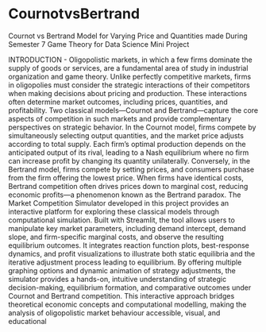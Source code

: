 # CournotvsBertrand
Cournot vs Bertrand Model for Varying Price and Quantities made During Semester 7 Game Theory for Data Science Mini Project

INTRODUCTION - 
Oligopolistic markets, in which a few firms dominate the supply of goods or services, are a fundamental area of study in industrial organization and game theory. Unlike perfectly competitive markets, firms in oligopolies must consider the strategic interactions of their competitors when making decisions about pricing and production. These interactions often determine market outcomes, including prices, quantities, and profitability. Two classical models—Cournot and Bertrand—capture the core aspects of competition in such markets and provide complementary perspectives on strategic behavior. In the Cournot model, firms compete by simultaneously selecting output quantities, and the market price adjusts according to total supply. Each firm’s optimal production depends on the anticipated output of its rival, leading to a Nash equilibrium where no firm can increase profit by changing its quantity unilaterally. Conversely, in the Bertrand model, firms compete by setting prices, and consumers purchase from the firm offering the lowest price. When firms have identical costs, Bertrand competition often drives prices down to marginal cost, reducing economic profits—a phenomenon known as the Bertrand paradox.
The Market Competition Simulator developed in this project provides an interactive platform for exploring these classical models through computational simulation. Built with Streamlit, the tool allows users to manipulate key market parameters, including demand intercept, demand slope, and firm-specific marginal costs, and observe the resulting equilibrium outcomes. It integrates reaction function plots, best-response dynamics, and profit visualizations to illustrate both static equilibria and the iterative adjustment process leading to equilibrium. By offering multiple graphing options and dynamic animation of strategy adjustments, the simulator provides a hands-on, intuitive understanding of strategic decision-making, equilibrium formation, and comparative outcomes under Cournot and Bertrand competition. This interactive approach bridges theoretical economic concepts and computational modelling, making the analysis of oligopolistic market behaviour accessible, visual, and educational

